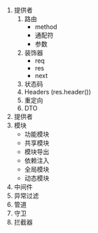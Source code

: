 ### 

1. 提供者
   1. 路由
      * method
      * 通配符
      * 参数
   2. 装饰器
      * req
      * res
      * next
   3. 状态码
   4. Headers (res.header())
   5. 重定向
   6. DTO
2. 提供者
3. 模块
   * 功能模块
   * 共享模块
   * 模块导出
   * 依赖注入
   * 全局模块
   * 动态模块
4. 中间件
5. 异常过滤
6. 管道
7. 守卫
8. 拦截器
